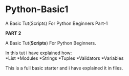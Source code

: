 # Python-Basic1
A Basic Tut(Scripts) For Python Beginners Part-1

**PART 2**  <br/>

A Basic Tut(**Scripts**) For Python Beginners.<br/>

In this tut i have explained how: <br/>
*List
*Modules
*Strings
*Tuples
*Validators
*Variables <br/>

This is a full basic starter and i have explained it in files.<br/>

